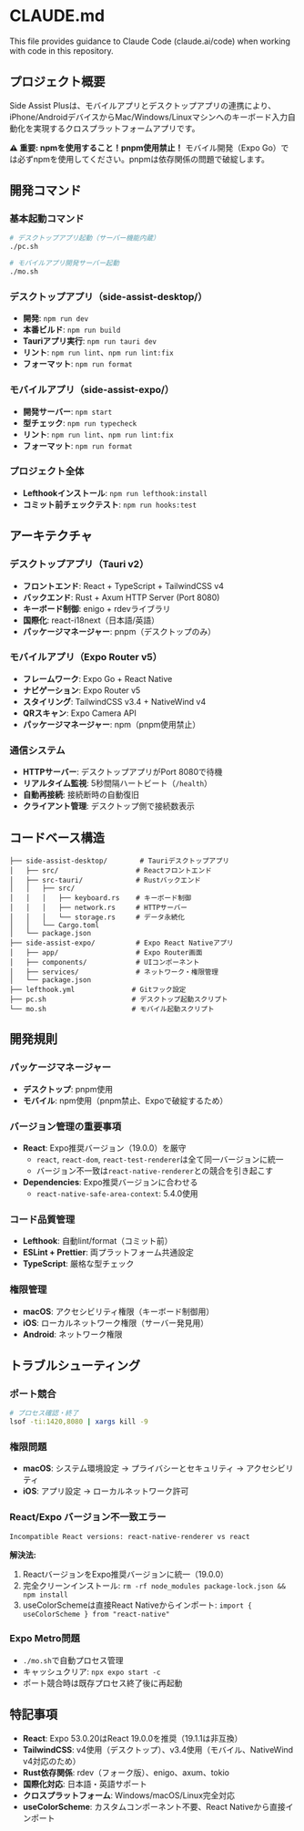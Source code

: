 # CLAUDE.md

This file provides guidance to Claude Code (claude.ai/code) when working with code in this repository.

## プロジェクト概要

Side Assist Plusは、モバイルアプリとデスクトップアプリの連携により、iPhone/AndroidデバイスからMac/Windows/Linuxマシンへのキーボード入力自動化を実現するクロスプラットフォームアプリです。

**⚠️ 重要: npmを使用すること！pnpm使用禁止！**
モバイル開発（Expo Go）では必ずnpmを使用してください。pnpmは依存関係の問題で破綻します。

## 開発コマンド

### 基本起動コマンド
```bash
# デスクトップアプリ起動（サーバー機能内蔵）
./pc.sh

# モバイルアプリ開発サーバー起動
./mo.sh
```

### デスクトップアプリ（side-assist-desktop/）
- **開発**: `npm run dev`
- **本番ビルド**: `npm run build`
- **Tauriアプリ実行**: `npm run tauri dev`
- **リント**: `npm run lint`、`npm run lint:fix`
- **フォーマット**: `npm run format`

### モバイルアプリ（side-assist-expo/）
- **開発サーバー**: `npm start`
- **型チェック**: `npm run typecheck`
- **リント**: `npm run lint`、`npm run lint:fix`
- **フォーマット**: `npm run format`

### プロジェクト全体
- **Lefthookインストール**: `npm run lefthook:install`
- **コミット前チェックテスト**: `npm run hooks:test`

## アーキテクチャ

### デスクトップアプリ（Tauri v2）
- **フロントエンド**: React + TypeScript + TailwindCSS v4
- **バックエンド**: Rust + Axum HTTP Server (Port 8080)
- **キーボード制御**: enigo + rdevライブラリ
- **国際化**: react-i18next（日本語/英語）
- **パッケージマネージャー**: pnpm（デスクトップのみ）

### モバイルアプリ（Expo Router v5）
- **フレームワーク**: Expo Go + React Native
- **ナビゲーション**: Expo Router v5
- **スタイリング**: TailwindCSS v3.4 + NativeWind v4
- **QRスキャン**: Expo Camera API
- **パッケージマネージャー**: npm（pnpm使用禁止）

### 通信システム
- **HTTPサーバー**: デスクトップアプリがPort 8080で待機
- **リアルタイム監視**: 5秒間隔ハートビート（`/health`）
- **自動再接続**: 接続断時の自動復旧
- **クライアント管理**: デスクトップ側で接続数表示

## コードベース構造

```
├── side-assist-desktop/        # Tauriデスクトップアプリ
│   ├── src/                   # Reactフロントエンド
│   ├── src-tauri/             # Rustバックエンド
│   │   ├── src/
│   │   │   ├── keyboard.rs    # キーボード制御
│   │   │   ├── network.rs     # HTTPサーバー
│   │   │   └── storage.rs     # データ永続化
│   │   └── Cargo.toml
│   └── package.json
├── side-assist-expo/          # Expo React Nativeアプリ  
│   ├── app/                   # Expo Router画面
│   ├── components/            # UIコンポーネント
│   ├── services/              # ネットワーク・権限管理
│   └── package.json
├── lefthook.yml              # Gitフック設定
├── pc.sh                     # デスクトップ起動スクリプト  
└── mo.sh                     # モバイル起動スクリプト
```

## 開発規則

### パッケージマネージャー
- **デスクトップ**: pnpm使用
- **モバイル**: npm使用（pnpm禁止、Expoで破綻するため）

### バージョン管理の重要事項
- **React**: Expo推奨バージョン（19.0.0）を厳守
  - `react`, `react-dom`, `react-test-renderer`は全て同一バージョンに統一
  - バージョン不一致は`react-native-renderer`との競合を引き起こす
- **Dependencies**: Expo推奨バージョンに合わせる
  - `react-native-safe-area-context`: 5.4.0使用

### コード品質管理
- **Lefthook**: 自動lint/format（コミット前）
- **ESLint + Prettier**: 両プラットフォーム共通設定
- **TypeScript**: 厳格な型チェック

### 権限管理
- **macOS**: アクセシビリティ権限（キーボード制御用）
- **iOS**: ローカルネットワーク権限（サーバー発見用）
- **Android**: ネットワーク権限

## トラブルシューティング

### ポート競合
```bash
# プロセス確認・終了
lsof -ti:1420,8080 | xargs kill -9
```

### 権限問題
- **macOS**: システム環境設定 → プライバシーとセキュリティ → アクセシビリティ
- **iOS**: アプリ設定 → ローカルネットワーク許可

### React/Expo バージョン不一致エラー
```
Incompatible React versions: react-native-renderer vs react
```
**解決法:**
1. ReactバージョンをExpo推奨バージョンに統一（19.0.0）
2. 完全クリーンインストール: `rm -rf node_modules package-lock.json && npm install`
3. useColorSchemeは直接React Nativeからインポート: `import { useColorScheme } from "react-native"`

### Expo Metro問題
- `./mo.sh`で自動プロセス管理
- キャッシュクリア: `npx expo start -c`
- ポート競合時は既存プロセス終了後に再起動

## 特記事項

- **React**: Expo 53.0.20はReact 19.0.0を推奨（19.1.1は非互換）
- **TailwindCSS**: v4使用（デスクトップ）、v3.4使用（モバイル、NativeWind v4対応のため）
- **Rust依存関係**: rdev（フォーク版）、enigo、axum、tokio
- **国際化対応**: 日本語・英語サポート
- **クロスプラットフォーム**: Windows/macOS/Linux完全対応
- **useColorScheme**: カスタムコンポーネント不要、React Nativeから直接インポート